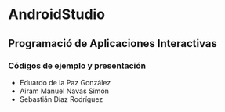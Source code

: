 # AndroidStudio
## Programació de Aplicaciones Interactivas
### Códigos de ejemplo y presentación
* Eduardo de la Paz González
* Airam Manuel Navas Simón
* Sebastián Díaz Rodríguez
